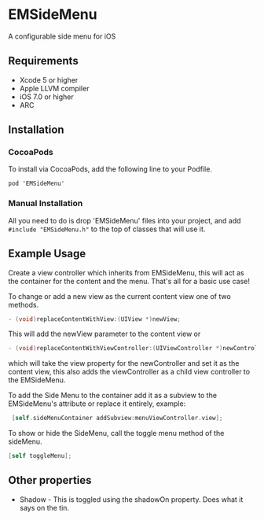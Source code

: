 EMSideMenu
==========

A configurable side menu for iOS

## Requirements
* Xcode 5 or higher
* Apple LLVM compiler
* iOS 7.0 or higher
* ARC

## Installation

### CocoaPods

To install via CocoaPods, add the following line to your Podfile.

``
pod 'EMSideMenu'
``

### Manual Installation

All you need to do is drop 'EMSideMenu' files into your project, and add `#include "EMSideMenu.h"` to the top of classes that will use it.

## Example Usage

Create a view controller which inherits from EMSideMenu, this will act as the container for the content and the menu. That's all for a basic use case! 

To change or add a new view as the current content view one of two methods.
   
```objective-c
- (void)replaceContentWithView:(UIView *)newView;
```

This will add the newView parameter to the content view or

```objective-c
- (void)replaceContentWithViewController:(UIViewController *)newController;
```

which will take the view property for the newController and set it as the content view, this also adds the viewController as a child view controller to the EMSideMenu.

To add the Side Menu to the container add it as a subview to the EMSideMenu's attribute or replace it entirely, example:

```objective-c
 [self.sideMenuContainer addSubview:menuViewController.view];
```

To show or hide the SideMenu, call the toggle menu method of the sideMenu.

```objective-c
[self toggleMenu];
```

## Other properties

* Shadow - This is toggled using the shadowOn property. Does what it says on the tin.
